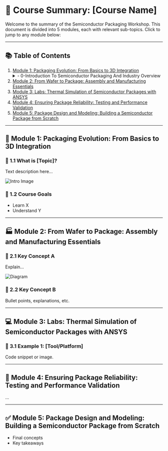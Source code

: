 # 📘 Course Summary: [Course Name]

Welcome to the summary of the Semiconductor Packaging Workshop. This document is divided into 5 modules, each with relevant sub-topics. Click to jump to any module below:

---

## 📚 Table of Contents

1. [Module 1: Packaging Evolution: From Basics to 3D Integration](#module-1-introduction)
   <details>
     <summary> - 0-Introduction To Semiconductor Packaging And Industry Overview </summary>
     <summary> - 1-Understanding Package Requirements And Foundational Package Types</summary>
     <summary> - 2- Evolving Package Architectures - From Single Chip To Multi-Chip Modules</summary>
     <summary> - 3- Interposers Re-distribution Layers And 2.5D/3D Packaging Approaches </summary>
     <summary> - 4-Comparative Analysis And Selecting The Right Packaging Solution </summary>
   </details>
3. [Module 2: From Wafer to Package: Assembly and Manufacturing Essentials](#module-2-assembly)
4. [Module 3: Labs: Thermal Simulation of Semiconductor Packages with ANSYS](#module-3-lab1)
5. [Module 4: Ensuring Package Reliability: Testing and Performance Validation](#module-4-reliability)
6. [Module 5: Package Design and Modeling: Building a Semiconductor Package from Scratch](#module-5-lab2)

---

## 🧠 Module 1: Packaging Evolution: From Basics to 3D Integration

### 🔹 1.1 What is [Topic]?

Text description here...

![Intro Image](assets/module1-img1.png)

### 🔹 1.2 Course Goals

- Learn X
- Understand Y

---

## 🏭 Module 2: From Wafer to Package: Assembly and Manufacturing Essentials

### 🔹 2.1 Key Concept A

Explain...

![Diagram](assets/module2-diagram.jpg)

### 🔹 2.2 Key Concept B

Bullet points, explanations, etc.

---

## 💻 Module 3: Labs: Thermal Simulation of Semiconductor Packages with ANSYS

### 🔹 3.1 Example 1: [Tool/Platform]

Code snippet or image.

---

## 🚀 Module 4: Ensuring Package Reliability: Testing and Performance Validation

...

---

## ✅ Module 5: Package Design and Modeling: Building a Semiconductor Package from Scratch

- Final concepts
- Key takeaways
